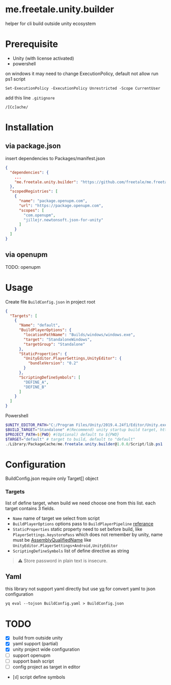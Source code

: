 # me.freetale.unity.builder
helper for cli build outside unity ecosystem 

# Prerequisite
- Unity (with license activated)
- powershell

on windows it may need to change ExecutionPolicy, default not allow run ps1 script
```
Set-ExecutionPolicy -ExecutionPolicy Unrestricted -Scope CurrentUser
```

add this line `.gitignore`
```
/[Cc]ache/
```
# Installation

## via package.json

insert dependencies to Packages/manifest.json
```json
{
  "dependencies": {
    ...
    "me.freetale.unity.builder": "https://github.com/freetale/me.freetale.unity.builder.git?path=Assets/me.freetale.unity.builder"
  },
  "scopedRegistries": [
    {
      "name": "package.openupm.com",
      "url": "https://package.openupm.com",
      "scopes": [
        "com.openupm",
        "jillejr.newtonsoft.json-for-unity"
      ]
    }
  ]
}
```

## via openupm

TODO: openupm

# Usage

Create file `BuildConfig.json` in project root
```json
{
  "Targets": [
    {
      "Name": "default",
      "BuildPlayerOptions": {
        "locationPathName": "Builds/windows/windows.exe",
        "target": "StandaloneWindows",
        "targetGroup": "Standalone"
      },
      "StaticProperties": {
        "UnityEditor.PlayerSettings,UnityEditor": {
          "bundleVersion": "0.2"
        }
      },
      "ScriptingDefineSymbols": [
        "DEFINE_A",
        "DEFINE_B"
      ]
    }
  ]
}
```

Powershell
```ps1
$UNITY_EDITOR_PATH="C:/Program Files/Unity/2019.4.24f1/Editor/Unity.exe" #(Require) Path to unity installation
$BUILD_TARGET="Standalone" #(Recommend) unity startup build target, https://docs.unity3d.com/Manual/CommandLineArguments.html
$PROJECT_PATH=${PWD} #(Optional) default to ${PWD}
$TARGET="default" # target to build, default to "default"
./Library/PackageCache/me.freetale.unity.builder@1.0.0/Script/lib.ps1
```

# Configuration

BuildConfig.json require only Target[] object

### Targets
list of define target, when build we need choose one from this list. each target contains 3 fields.
- `Name` name of target we select from script
- `BuildPlayerOptions` options pass to `BuildPlayerPipeline` [referance](https://docs.unity3d.com/ScriptReference/BuildPlayerOptions.html)
- `StaticProperties` static property need to set before build, like `PlayerSettings.keystorePass` which does not remember by unity, name must be [AssemblyQualifiedName](https://docs.microsoft.com/en-us/dotnet/api/system.type.assemblyqualifiedname?view=net-5.0#System_Type_AssemblyQualifiedName) like `UnityEditor.PlayerSettings+Android,UnityEditor`
- `ScriptingDefineSymbols` list of define directive as string
> :warning: Store password in plain text is insecure.

## Yaml
this library not support yaml directly but use [yq](https://github.com/mikefarah/yq) for convert yaml to json configuration
```
yq eval --tojson BuildConfig.yaml > BuildConfig.json
```

# TODO
- [x] build from outside unity
- [x] yaml support (partial)
- [x] unity project wide configuration
- [ ] support openupm
- [ ] support bash script
- [ ] config project as target in editor
- [ป] script define symbols